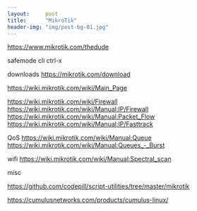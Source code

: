 ```yaml
---
layout:     post
title:      "MikroTik"
header-img: "img/post-bg-01.jpg"
---
```


https://www.mikrotik.com/thedude

safemode cli ctrl-x

downloads https://mikrotik.com/download

https://wiki.mikrotik.com/wiki/Main_Page

https://wiki.mikrotik.com/wiki/Firewall
https://wiki.mikrotik.com/wiki/Manual:IP/Firewall 
https://wiki.mikrotik.com/wiki/Manual:Packet_Flow
https://wiki.mikrotik.com/wiki/Manual:IP/Fasttrack

QoS
https://wiki.mikrotik.com/wiki/Manual:Queue
https://wiki.mikrotik.com/wiki/Manual:Queues_-_Burst


wifi
https://wiki.mikrotik.com/wiki/Manual:Spectral_scan

misc

https://github.com/codepill/script-utilities/tree/master/mikrotik

https://cumulusnetworks.com/products/cumulus-linux/
